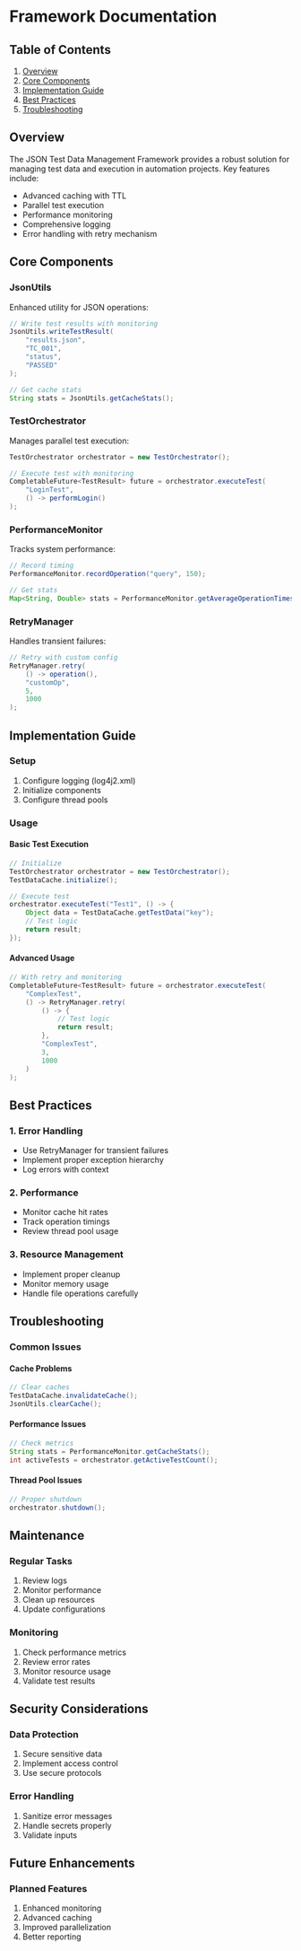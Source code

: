 # Framework Documentation

## Table of Contents
1. [Overview](#overview)
2. [Core Components](#core-components)
3. [Implementation Guide](#implementation-guide)
4. [Best Practices](#best-practices)
5. [Troubleshooting](#troubleshooting)

## Overview

The JSON Test Data Management Framework provides a robust solution for managing test data and execution in automation projects. Key features include:

- Advanced caching with TTL
- Parallel test execution
- Performance monitoring
- Comprehensive logging
- Error handling with retry mechanism

## Core Components

### JsonUtils
Enhanced utility for JSON operations:
```java
// Write test results with monitoring
JsonUtils.writeTestResult(
    "results.json",
    "TC_001",
    "status",
    "PASSED"
);

// Get cache stats
String stats = JsonUtils.getCacheStats();
```

### TestOrchestrator
Manages parallel test execution:
```java
TestOrchestrator orchestrator = new TestOrchestrator();

// Execute test with monitoring
CompletableFuture<TestResult> future = orchestrator.executeTest(
    "LoginTest",
    () -> performLogin()
);
```

### PerformanceMonitor
Tracks system performance:
```java
// Record timing
PerformanceMonitor.recordOperation("query", 150);

// Get stats
Map<String, Double> stats = PerformanceMonitor.getAverageOperationTimes();
```

### RetryManager
Handles transient failures:
```java
// Retry with custom config
RetryManager.retry(
    () -> operation(),
    "customOp",
    5,
    1000
);
```

## Implementation Guide

### Setup
1. Configure logging (log4j2.xml)
2. Initialize components
3. Configure thread pools

### Usage

#### Basic Test Execution
```java
// Initialize
TestOrchestrator orchestrator = new TestOrchestrator();
TestDataCache.initialize();

// Execute test
orchestrator.executeTest("Test1", () -> {
    Object data = TestDataCache.getTestData("key");
    // Test logic
    return result;
});
```

#### Advanced Usage
```java
// With retry and monitoring
CompletableFuture<TestResult> future = orchestrator.executeTest(
    "ComplexTest",
    () -> RetryManager.retry(
        () -> {
            // Test logic
            return result;
        },
        "ComplexTest",
        3,
        1000
    )
);
```

## Best Practices

### 1. Error Handling
- Use RetryManager for transient failures
- Implement proper exception hierarchy
- Log errors with context

### 2. Performance
- Monitor cache hit rates
- Track operation timings
- Review thread pool usage

### 3. Resource Management
- Implement proper cleanup
- Monitor memory usage
- Handle file operations carefully

## Troubleshooting

### Common Issues

#### Cache Problems
```java
// Clear caches
TestDataCache.invalidateCache();
JsonUtils.clearCache();
```

#### Performance Issues
```java
// Check metrics
String stats = PerformanceMonitor.getCacheStats();
int activeTests = orchestrator.getActiveTestCount();
```

#### Thread Pool Issues
```java
// Proper shutdown
orchestrator.shutdown();
```

## Maintenance

### Regular Tasks
1. Review logs
2. Monitor performance
3. Clean up resources
4. Update configurations

### Monitoring
1. Check performance metrics
2. Review error rates
3. Monitor resource usage
4. Validate test results

## Security Considerations

### Data Protection
1. Secure sensitive data
2. Implement access control
3. Use secure protocols

### Error Handling
1. Sanitize error messages
2. Handle secrets properly
3. Validate inputs

## Future Enhancements

### Planned Features
1. Enhanced monitoring
2. Advanced caching
3. Improved parallelization
4. Better reporting
